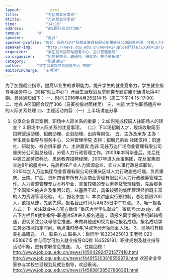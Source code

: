```yaml
---
layout: 			post
title:       	  "万达商业分享会"
dtitle:      	  "万达商业分享会"
time: 		  	  "14:15"
address:	  	  "A区国际会议厅306"
campus:	  	  "A"
speaker:	   	  "危非"
speaker-profile: "危非，现任万达广场商业管理有限公司重庆分公司副总经理，分管人力行政管理工作。2003年本科毕业后，先后任中建三局劳资科长、思远教育招聘经理，2007年进入丝宝集团，在丝宝集团长达8年的服务中，先后担任产业人力资源总监、实业人事行政总监职位。2015年加入万达集团商业管理有限公司任重庆区域人力行政副总经理，负责重庆、云南、广西、贵州四省市所有万达商业管理有限公司人力行政统筹管理工作。人力资源管理专业本科毕业，具备较强的专业素养及管理经验，先后服务了全国知名的央企及集团公司，从基层干起，具备较强的集团管理经验既丰富的人力资源管理经验。"
speaker-img:	  "http://news.cqu.edu.cn/newsv2/uploadfile/20160419/1461027958691130.png"
organizer:		  "学生就业指导与服务中心、公共管理学院"
co-organizer:	  "招聘兄弟会、职通社、研就协、校企俱乐部"
category:		  "职通讲坛"
author:		  "学生就业指导与服务中心 蒋盼"
editorInCharge:  "王玥琳"
---
```

为了加强就业指导，提高毕业生的求职能力，提升学生的就业竞争力，学生就业指导与服务中心（简称“就业中心”）开展生涯规划及求职类专题讲座职通讲坛第42期。具体通知如下：
  一、时间
  2016年4月26日14:15（周二下午14:15-17:00）
  二、地点
  A区国际会议厅306（马寅初像对面楼里）
  三、主题
   大学生职场适应中的人际关系处理
  四、主题活动内容
  （一）上半场讲座分享
  1. 分享企业真实案例，职场中人际关系的重要；
  2.如何完成校园人往职场人的转变？
  3.职场中人际关系的注意事项。
  （二）下半场招聘人才，现场收取简历
  招聘营运助理、招商助理、企划助理、出纳等岗位。
  五、主办及承办
  主办：学生就业指导与服务中心、公共管理学院
  支持：招聘兄弟会
  社团支持：职通社、研就协、校企俱乐部
  六、主讲嘉宾
  危非 现任万达广场商业管理有限公司重庆分公司副总经理，分管人力行政管理工作。2003年本科毕业后，先后任中建三局劳资科长、思远教育招聘经理，2007年进入丝宝集团，在丝宝集团长达8年的服务中，先后担任产业人力资源总监、实业人事行政总监职位。2015年加入万达集团商业管理有限公司任重庆区域人力行政副总经理，负责重庆、云南、广西、贵州四省市所有万达商业管理有限公司人力行政统筹管理工作。人力资源管理专业本科毕业，具备较强的专业素养及管理经验，先后服务了全国知名的央企及集团公司，从基层干起，具备较强的集团管理经验既丰富的人力资源管理经验。
  七、报名参加
  1、本次讲座实行预约制，总名额限200人，欲报从速，先到先得。报名截止时间为4月25日中午12点。
  2、唯一报名方式：
  1）关注就业中心官方微信 “重庆大学学生就业”，微信号cquxsjy，点击下方栏目#就业指导-职通讲坛#进入报名通道；
  请报名同学保持手机邮箱畅通，密切关注公众号信息推送。未做其他通知视为自动报名成功。报名成功学生务必按照指定时间、地点准时参与,14点15分开始签到入场。
  3、现场将有精美礼品赠送。
  八、联系方式
  联系人：赵同学 18323425013  王老师 023-65106715
  参与同学可加入就业指导QQ群 163529181，职业规划及就业指导活动不断，更有求职信息推送。
  九、往期回顾：
  http://www.job.cqu.edu.cn/news/145042924721377418.html
  http://www.job.cqu.edu.cn/news/144915303816556879.html
  欢迎企业专家参与学校生涯规划及就业指导，欢迎垂询。
  http://www.job.cqu.edu.cn/news/145688138507866361.html
